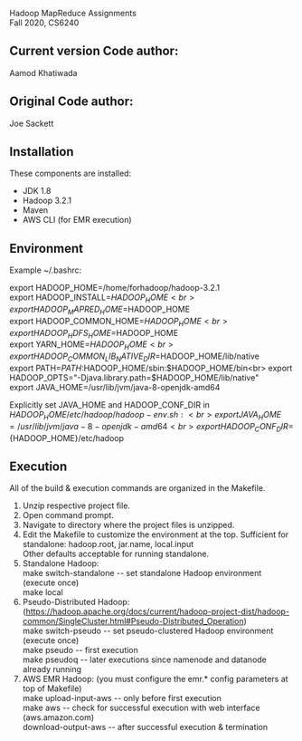 Hadoop MapReduce Assignments <br>
Fall 2020, CS6240

Current version Code author:
---------------------
Aamod Khatiwada

Original Code author:
-----------
Joe Sackett

Installation
------------
These components are installed:
- JDK 1.8
- Hadoop 3.2.1
- Maven
- AWS CLI (for EMR execution)

Environment
-----------
Example ~/.bashrc:

export HADOOP_HOME=/home/forhadoop/hadoop-3.2.1<br>
export HADOOP_INSTALL=$HADOOP_HOME<br>
export HADOOP_MAPRED_HOME=$HADOOP_HOME<br>
export HADOOP_COMMON_HOME=$HADOOP_HOME<br>
export HADOOP_HDFS_HOME=$HADOOP_HOME<br>
export YARN_HOME=$HADOOP_HOME<br>
export HADOOP_COMMON_LIB_NATIVE_DIR=$HADOOP_HOME/lib/native<br>
export PATH=$PATH:$HADOOP_HOME/sbin:$HADOOP_HOME/bin<br>
export HADOOP_OPTS="-Djava.library.path=$HADOOP_HOME/lib/native"<br>
export JAVA_HOME=/usr/lib/jvm/java-8-openjdk-amd64<br>


Explicitly set JAVA_HOME and HADOOP_CONF_DIR in $HADOOP_HOME/etc/hadoop/hadoop-env.sh:<br>
export JAVA_HOME=/usr/lib/jvm/java-8-openjdk-amd64<br>
export HADOOP_CONF_DIR=${HADOOP_HOME}/etc/hadoop

Execution
---------
All of the build & execution commands are organized in the Makefile.
1) Unzip respective project file.
2) Open command prompt.
3) Navigate to directory where the project files is unzipped.
4) Edit the Makefile to customize the environment at the top.
	Sufficient for standalone: hadoop.root, jar.name, local.input <br>
	Other defaults acceptable for running standalone.
5) Standalone Hadoop: <br>
	make switch-standalone		-- set standalone Hadoop environment (execute once) <br>
	make local
6) Pseudo-Distributed Hadoop: (https://hadoop.apache.org/docs/current/hadoop-project-dist/hadoop-common/SingleCluster.html#Pseudo-Distributed_Operation) <br>
	make switch-pseudo			-- set pseudo-clustered Hadoop environment (execute once) <br>
	make pseudo					-- first execution <br>
	make pseudoq				-- later executions since namenode and datanode already running <br> 
7) AWS EMR Hadoop: (you must configure the emr.* config parameters at top of Makefile) <br>
	make upload-input-aws		-- only before first execution <br>
	make aws					-- check for successful execution with web interface (aws.amazon.com) <br>
	download-output-aws			-- after successful execution & termination <br>
